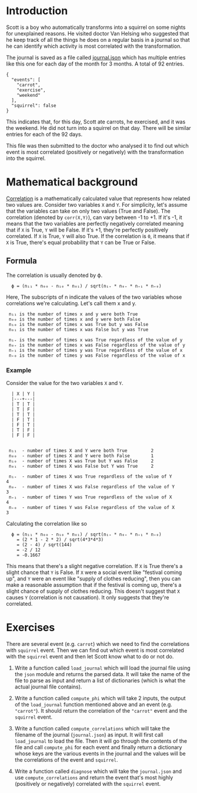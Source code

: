 # Introduction

Scott is a boy who automatically transforms into a squirrel on some
nights for unexplained reasons. He visited doctor Van Helsing who
suggested that he keep track of all the things he does on a regular
basis in a journal so that he can identify which activity is most
correlated with the transformation.

The journal is saved as a file called [journal.json](journal.json)
which has multiple entries like this one for each day of the month for
3 months. A total of 92 entries.

    {
      "events": [
        "carrot",
        "exercise",
        "weekend"
      ],
      "squirrel": false
    }

This indicates that, for this day, Scott ate carrots, he exercised,
and it was the weekend. He did not turn into a squirrel on that
day. There will be similar entries for each of the 92 days.

This file was then submitted to the doctor who analysed it to find out
which event is most correlated (positively or negatively) with the
transformation into the squirrel.

# Mathematical background

[Correlation](https://en.wikipedia.org/wiki/Correlation_and_dependence)
is a mathematically calculated value that represents how related two
values are. Consider two variables `X` and `Y`. For simplicity, let's
assume that the variables can take on only two values (True and
False). The correlation (denoted by `corr(X,Y)`), can vary between -1
to +1. If it's -1, it means that the two variables are perfectly
negatively correlated meaning that if `X` is True, `Y` will be
False. If it's +1, they're perfectly positively correlated. If `X`
is True, `Y` will also True. If the correlation is `0`, it means that
if `X` is True, there's equal probability that `Y` can be True or
False. 


## Formula

The correlation is usually denoted by ϕ. 


      ϕ = (n₁₁ * n₀₀ - n₁₀ * n₀₁) / sqrt(n₁₊ * n₀₊ * n₊₁ * n₊₀)


Here, The subscripts of n indicate the values of the two variables whose
correlations we're calculating. Let's call them x and y.


     n₁₁ is the number of times x and y were both True
     n₀₀ is the number of times x and y were both False
     n₁₀ is the number of times x was True but y was False
     n₀₁ is the number of times x was False but y was True
     
     n₁₊ is the number of times x was True regardless of the value of y
     n₀₊ is the number of times x was False regardless of the value of y
     n₊₁ is the number of times y was True regardless of the value of x
     n₊₀ is the number of times y was False regardless of the value of x


### Example

Consider the value for the two variables `X` and `Y`. 

      | X | Y |
      |---+---|
      | T | T |
      | T | F |
      | T | T |
      | F | T |
      | F | T |
      | T | F |
      | F | F |


     n₁₁  - number of times X and Y were both True         2
     n₀₀  - number of times X and Y were both False        1
     n₁₀  - number of times X was True but Y was False     2
     n₀₁  - number of times X was False but Y was True     2
     
     n₁₊  - number of times X was True regardless of the value of Y       4
     n₀₊  - number of times X was False regardless of the value of Y      3
     n₊₁  - number of times Y was True regardless of the value of X       4
     n₊₀  - number of times Y was False regardless of the value of X      3


Calculating the correlation like so

      ϕ = (n₁₁ * n₀₀ - n₁₀ * n₀₁) / sqrt(n₁₊ * n₀₊ * n₊₁ * n₊₀)
        = (2 * 1 - 2 * 2) / sqrt(4*3*4*3)
        = (2 - 4) / sqrt(144)
        = -2 / 12
        = -0.1667
  
This means that there's a slight negative correlation. If `X` is
True there's a slight chance that `Y` is False. If `X` were a social
event like "festival coming up", and `Y` were an event like "supply of
clothes reducing", then you can make a reasonable assumption that if
the festival is coming up, there's a slight chance of supply of
clothes reducing. This doesn't suggest that `X` causes `Y`
(correlation is not causation). It only suggests that they're
correlated. 


# Exercises

There are several event (e.g. `carrot`) which we need to find the
correlations with `squirrel` event. Then we can find out which event
is most correlated with the `squirrel` event and then let Scott know
what to do or not do.


1. Write a function called `load_journal` which will load the journal
   file using the `json` module and returns the parsed data. It will
   take the name of the file to parse as input and return a list of
   dictionaries (which is what the actual journal file contains).

1. Write a function called `compute_phi` which will take 2 inputs, the
   output of the `load_journal` function mentioned above and an event
   (e.g. `"carrot"`). It should return the correlation of the
   `"carrot"` event and the `squirrel` event.
   
1. Write a function called `compute_correlations` which will take the
   filename of the journal (`journal.json`) as input. It will first
   call `load_journal` to load the file. Then it will go through the
   contents of the file and call `compute_phi` for each event and
   finally return a dictionary whose keys are the various events in
   the journal and the values will be the correlations of the event
   and `squirrel`. 

1. Write a function called `diagnose` which will take the
   `journal.json` and use `compute_correlations` and return the event
   that's most highly (positively or negatively) correlated with the
   `squirrel` event. 

